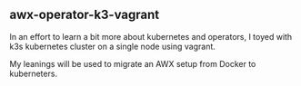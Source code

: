 awx-operator-k3-vagrant
-----------------------

In an effort to learn a bit more about kubernetes and operators, I toyed with
k3s kubernetes cluster on a single node using vagrant.

My leanings will be used to migrate an AWX setup from Docker to kuberneters.


